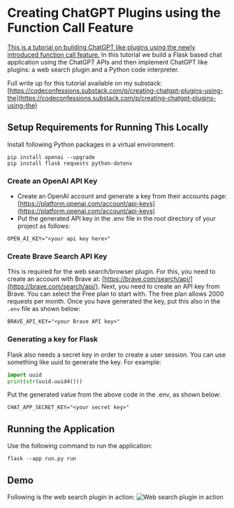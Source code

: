 # Creating ChatGPT Plugins using the Function Call Feature

[This is a tutorial on building ChatGPT like plugins using the newly introduced function call feature.](https://codeconfessions.substack.com/p/creating-chatgpt-plugins-using-the)
In this tutorial we build a Flask based chat application using the ChatGPT APIs and then implement
ChatGPT like plugins: a web search plugin and a Python code interpreter.

Full write up for this tutorial available on my substack: [https://codeconfessions.substack.com/p/creating-chatgpt-plugins-using-the](https://codeconfessions.substack.com/p/creating-chatgpt-plugins-using-the)

## Setup Requirements for Running This Locally
Install following Python packages in a virtual environment:

```shell
pip install openai --upgrade
pip install flask requests python-dotenv
```

### Create an OpenAI API Key
- Create an OpenAI account and generate a key from their accounts page: [https://platform.openai.com/account/api-keys](https://platform.openai.com/account/api-keys)
- Put the generated API key in the .env file in the root directory of your project as follows:
```shell
OPEN_AI_KEY="<your api key here>"
```

### Create Brave Search API Key
This is required for the web search/browser plugin. For this, you need to create an account with Brave at: [https://brave.com/search/api/](https://brave.com/search/api/). Next, you need to create an API key from Brave. You can select the Free plan to start with. The free plan allows 2000 requests per month. Once you have generated the key, put this also in the `.env` file as shown below:
```shell
BRAVE_API_KEY="<your Brave API key>"
```
### Generating a key for Flask
Flask also needs a secret key in order to create a user session. You can use something like uuid to generate the key. For example:
```python
import uuid
print(str(uuid.uuid4()))
```
Put the generated value from the above code in the .env, as shown below:
```shell
CHAT_APP_SECRET_KEY="<your secret key>"
```

## Running the Application
Use the following command to run the application:
```shell
flask --app run.py run
```

## Demo
Following is the web search plugin in action:
![Web search plugin in action](https://github.com/abhinav-upadhyay/chatgpt_plugins/blob/2388cb60ea93286127228a9145bef91482b5fbad/web-search-plugin-demo.gif)

